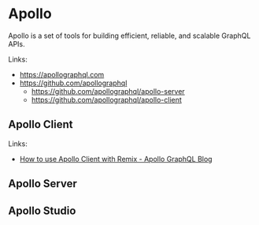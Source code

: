 # Apollo

Apollo is a set of tools for building efficient, reliable, and scalable GraphQL APIs.

Links:

- <https://apollographql.com>
- <https://github.com/apollographql>
  - <https://github.com/apollographql/apollo-server>
  - <https://github.com/apollographql/apollo-client>

## Apollo Client

Links:

- [How to use Apollo Client with Remix - Apollo GraphQL Blog](https://apollographql.com/blog/how-to-use-apollo-client-with-remix)

## Apollo Server

## Apollo Studio
